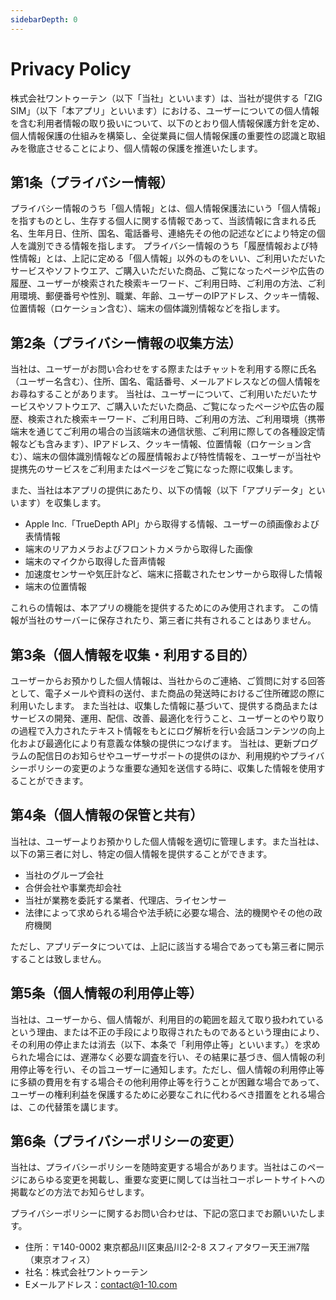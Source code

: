 ```yaml
---
sidebarDepth: 0
---
```

# Privacy Policy

株式会社ワントゥーテン（以下「当社」といいます）は、当社が提供する「ZIG SIM」（以下「本アプリ」といいます）における、ユーザーについての個人情報を含む利用者情報の取り扱いについて、以下のとおり個人情報保護方針を定め、個人情報保護の仕組みを構築し、全従業員に個人情報保護の重要性の認識と取組みを徹底させることにより、個人情報の保護を推進いたします。

## 第1条（プライバシー情報）
プライバシー情報のうち「個人情報」とは、個人情報保護法にいう「個人情報」を指すものとし、生存する個人に関する情報であって、当該情報に含まれる氏名、生年月日、住所、国名、電話番号、連絡先その他の記述などにより特定の個人を識別できる情報を指します。
プライバシー情報のうち「履歴情報および特性情報」とは、上記に定める「個人情報」以外のものをいい、ご利用いただいたサービスやソフトウエア、ご購入いただいた商品、ご覧になったページや広告の履歴、ユーザーが検索された検索キーワード、ご利用日時、ご利用の方法、ご利用環境、郵便番号や性別、職業、年齢、ユーザーのIPアドレス、クッキー情報、位置情報（ロケーション含む）、端末の個体識別情報などを指します。

## 第2条（プライバシー情報の収集方法）
当社は、ユーザーがお問い合わせをする際またはチャットを利用する際に氏名（ユーザー名含む）、住所、国名、電話番号、メールアドレスなどの個人情報をお尋ねすることがあります。
当社は、ユーザーについて、ご利用いただいたサービスやソフトウエア、ご購入いただいた商品、ご覧になったページや広告の履歴、検索された検索キーワード、ご利用日時、ご利用の方法、ご利用環境（携帯端末を通じてご利用の場合の当該端末の通信状態、ご利用に際しての各種設定情報なども含みます）、IPアドレス、クッキー情報、位置情報（ロケーション含む）、端末の個体識別情報などの履歴情報および特性情報を、ユーザーが当社や提携先のサービスをご利用またはページをご覧になった際に収集します。

また、当社は本アプリの提供にあたり、以下の情報（以下「アプリデータ」といいます）を収集します。

- Apple Inc.「TrueDepth API」から取得する情報、ユーザーの顔画像および表情情報
- 端末のリアカメラおよびフロントカメラから取得した画像
- 端末のマイクから取得した音声情報
- 加速度センサーや気圧計など、端末に搭載されたセンサーから取得した情報
- 端末の位置情報

これらの情報は、本アプリの機能を提供するためにのみ使用されます。
この情報が当社のサーバーに保存されたり、第三者に共有されることはありません。

## 第3条（個人情報を収集・利用する目的）
ユーザーからお預かりした個人情報は、当社からのご連絡、ご質問に対する回答として、電子メールや資料の送付、また商品の発送時におけるご住所確認の際に利用いたします。
また当社は、収集した情報に基づいて、提供する商品またはサービスの開発、運用、配信、改善、最適化を行うこと、ユーザーとのやり取りの過程で入力されたテキスト情報をもとにログ解析を行い会話コンテンツの向上化および最適化により有意義な体験の提供につなげます。
当社は、更新プログラムの配信日のお知らせやユーザーサポートの提供のほか、利用規約やプライバシーポリシーの変更のような重要な通知を送信する時に、収集した情報を使用することができます。

## 第4条（個人情報の保管と共有）
当社は、ユーザーよりお預かりした個人情報を適切に管理します。また当社は、以下の第三者に対し、特定の個人情報を提供することができます。
- 当社のグループ会社
- 合併会社や事業売却会社
- 当社が業務を委託する業者、代理店、ライセンサー
- 法律によって求められる場合や法手続に必要な場合、法的機関やその他の政府機関

ただし、アプリデータについては、上記に該当する場合であっても第三者に開示することは致しません。

## 第5条（個人情報の利用停止等）
当社は、ユーザーから、個人情報が、利用目的の範囲を超えて取り扱われているという理由、または不正の手段により取得されたものであるという理由により、その利用の停止または消去（以下、本条で「利用停止等」といいます。）を求められた場合には、遅滞なく必要な調査を行い、その結果に基づき、個人情報の利用停止等を行い、その旨ユーザーに通知します。ただし、個人情報の利用停止等に多額の費用を有する場合その他利用停止等を行うことが困難な場合であって、ユーザーの権利利益を保護するために必要なこれに代わるべき措置をとれる場合は、この代替策を講じます。

## 第6条（プライバシーポリシーの変更）
当社は、プライバシーポリシーを随時変更する場合があります。当社はこのページにあらゆる変更を掲載し、重要な変更に関しては当社コーポレートサイトへの掲載などの方法でお知らせします。


プライバシーポリシーに関するお問い合わせは、下記の窓口までお願いいたします。

- 住所：〒140-0002 東京都品川区東品川2-2-8 スフィアタワー天王洲7階（東京オフィス）
- 社名：株式会社ワントゥーテン
- Eメールアドレス：contact@1-10.com
